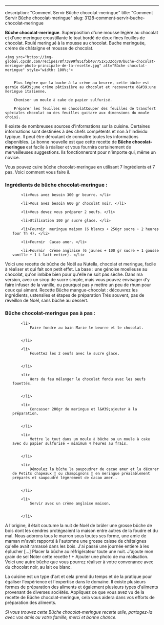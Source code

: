 ---
description: "Comment Servir Bûche chocolat-meringue"
title: "Comment Servir Bûche chocolat-meringue"
slug: 3128-comment-servir-buche-chocolat-meringue

<p>
	<strong>Bûche chocolat-meringue</strong>. 
	Superposition d&#39;une mousse légère au chocolat et d&#39;une meringue croustillante le tout bordé de deux fines feuilles de chocolat. Roulé meringué à la mousse au chocolat. Buche meringuée, crème de châtaigne et mousse de chocolat.
</p>
<p>
	
	<img src="https://img-global.cpcdn.com/recipes/8f73899f851f5b40/751x532cq70/buche-chocolat-meringue-photo-principale-de-la-recette.jpg" alt="Bûche chocolat-meringue" style="width: 100%;">
	
	
		Plus légère que la buche à la crème au beurre, cette bûche est garnie d&#39;une crème pâtissière au chocolat et recouverte d&#39;une meringue italienne.
	
		Chemiser un moule à cake de papier sulfurisé.
	
		Préparer les feuilles en chocolatCouper des feuilles de transfert spéciales chocolat ou des feuilles guitare aux dimensions du moule choisi.
	
</p>

Il existe de nombreuses sources d'informations sur la cuisine. Certaines informations sont destinées à des chefs compétents et non à l'individu typique. Il peut être déroutant de connaître toutes les informations disponibles. La bonne nouvelle est que cette recette de <strong> Bûche chocolat-meringue </strong> est facile à réaliser et vous fournira certainement de merveilleuses suggestions. Ils fonctionneront pour n'importe qui, même un novice.

<!--inarticleads1-->

Vous pouvez cuire bûche chocolat-meringue en utilisant 7 Ingrédients et 7 pas. Voici comment vous faire il.

<h3>Ingrédients de bûche chocolat-meringue :</h3>

<ol>
	
		<li>Vous avez besoin 300 gr beurre. </li>
	
		<li>Vous avez besoin 600 gr chocolat noir. </li>
	
		<li>Vous devez vous préparer 2 oeufs. </li>
	
		<li>Utilisation 100 gr sucre glace. </li>
	
		<li>Fournir  meringue maison (6 blancs + 250gr sucre + 2 heures four Th 4). </li>
	
		<li>Fournir  Cacao amer. </li>
	
		<li>Fournir  Crème anglaise (6 jaunes + 100 gr sucre + 1 gousse vanille + 1 L lait entier). </li>
	
</ol>

Voici une recette de bûche de Noël au Nutella, chocolat et meringue, facile à réaliser et qui fait son petit effet. La base : une génoise moelleuse au chocolat, qu&#39;on imbibe bien pour qu&#39;elle ne soit pas sèche. Dans ma version, avec un sirop de sucre simple, mais vous pouvez envisager d&#39;y faire infuser de la vanille, ou pourquoi pas y mettre un peu de rhum pour ceux qui aiment. Recette Bûche mangue-chocolat : découvrez les ingrédients, ustensiles et étapes de préparation Très souvent, pas de réveillon de Noël, sans bûche au dessert. 

<!--inarticleads2-->

<h3>Bûche chocolat-meringue pas à pas :</h3>

<ol>
	
		<li>
			Faire fondre au bain Marie le beurre et le chocolat.
			
			
		</li>
	
		<li>
			Fouettez les 2 oeufs avec le sucre glace.
			
			
		</li>
	
		<li>
			Hors du feu mélanger le chocolat fondu avec les oeufs fouettés.
			
			
		</li>
	
		<li>
			Concasser 200gr de meringue et l&#39;ajouter à la préparation.
			
			
		</li>
	
		<li>
			Mettre le tout dans un moule à bûche ou un moule à cake avec du papier sulfurisé + minimum 4 heures au frais.
			
			
		</li>
	
		<li>
			Démoulez la bûche la saupoudrer de cacao amer et la décorer de Petits chapeaux 🎩 ou champignons 🍄 en meringue préalablement préparés et saupoudré légèrement de cacao amer..
			
			
		</li>
	
		<li>
			Servir avec un crème anglaise maison.
			
			
		</li>
	
</ol>

A l&#39;origine, il était coutume la nuit de Noël de brûler une grosse bûche de bois dont les cendres protégeaient la maison entre autres de la foudre et du mal. Nous adorons tous le marron sous toutes ses forme, une amie de maman m&#39;avait rapporté à l&#39;automne une grosse caisse de châtaignes qu&#39;elle avait ramassé dans les bois. J&#39;ai passé une journée entière à les éplucher […] Placer la bûche au réfrigérateur toute une nuit. J&#39;ajoute mon grain de sel Noter cette recette ! + Ajouter une photo de ma réalisation. Voici une autre bûche que vous pourrez réaliser à votre convenance avec du chocolat noir, au lait ou blanc. 

<!--inarticleads1-->

<p>
La cuisine est un type d'art et cela prend du temps et de la pratique pour égaliser l'expérience et l'expertise dans le domaine. Il existe plusieurs formes de préparation des aliments et également plusieurs types d'aliments provenant de diverses sociétés. Appliquez ce que vous avez vu de la recette de Bûche chocolat-meringue, cela vous aidera dans vos efforts de préparation des aliments.
</p>

<p>
<i>Si vous trouvez cette Bûche chocolat-meringue recette utile, partagez-la avec vos amis ou votre famille, merci et bonne chance.</i>
</p>

